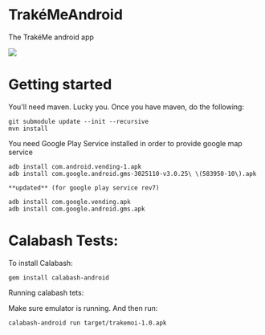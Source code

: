 TrakéMeAndroid
=============

The TrakéMe android app

<p><a href="https://travis-ci.org/CapeDev/TrakeMoi" target="_blank">
<img border="0" src="https://api.travis-ci.org/CapeDev/TrakeMoi.png" ></a></p>

Getting started
=======
You'll need maven. Lucky you. Once you have maven, do the following:

```
git submodule update --init --recursive
mvn install
```

You need Google Play Service installed in order to provide google map service
```
adb install com.android.vending-1.apk
adb install com.google.android.gms-3025110-v3.0.25\ \(583950-10\).apk

**updated** (for google play service rev7)

adb install com.google.vending.apk
adb install com.google.android.gms.apk
```

Calabash Tests:
==============
To install Calabash: 
```
gem install calabash-android
```

Running calabash tets:

Make sure emulator is running.
And then run:
```
calabash-android run target/trakemoi-1.0.apk
```
